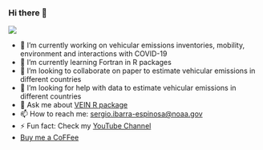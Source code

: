 ### Hi there 👋

<!--
**ibarraespinosa/ibarraespinosa** is a ✨ _special_ ✨ repository because its `README.md` (this file) appears on your GitHub profile.

-->

![](https://raw.githubusercontent.com/atmoschem/vein/master/man/figures/logo.png)

- 🔭 I’m currently working on vehicular emissions inventories, mobility, environment and interactions with COVID-19
- 🌱 I’m currently learning Fortran in R packages
- 👯 I’m looking to collaborate on paper to estimate vehicular emissions in different countries
- 🤔 I’m looking for help with data to estimate vehicular  emissions in different countries
- 💬 Ask me about [VEIN R package](https://github.com/atmoschem/vein)
- 📫 How to reach me: sergio.ibarra-espinosa@noaa.gov
- ⚡ Fun fact: Check my [YouTube Channel](https://www.youtube.com/c/SergioIbarraEspinosa)
- [Buy me a CoFFee](https://www.buymeacoffee.com/ibarraespinosa)


